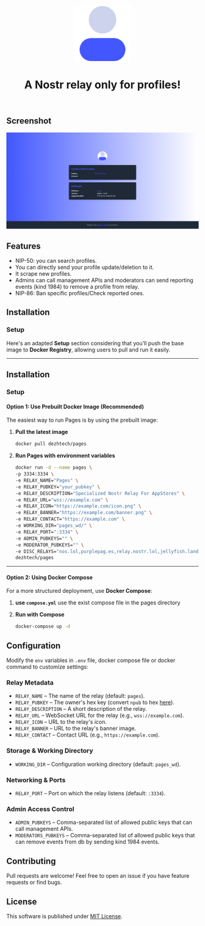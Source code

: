 <p align="center"> 
    <img alt="pages" src="./static/img/logo-transp.png" width="150" height="150" />
</p>

<h1 align="center">
A Nostr relay only for profiles!
</h1>

<br/>

## Screenshot

<img alt="pages" src="./static/img/ss.png"/>

## Features

- NIP-50: you can search profiles.
- You can directly send your profile update/deletion to it.
- It scrape new profiles.
- Admins can call management APIs and moderators can send reporting events (kind 1984) to remove a profile from relay.
- NIP-86: Ban specific profiles/Check reported ones.


## Installation

### Setup

Here's an adapted **Setup** section considering that you'll push the base image to **Docker Registry**, allowing users to pull and run it easily.

---

## **Installation**

### **Setup**

#### **Option 1: Use Prebuilt Docker Image (Recommended)**

The easiest way to run Pages is by using the prebuilt image:

1. **Pull the latest image**

   ```sh
   docker pull dezhtech/pages
   ```

2. **Run Pages with environment variables**
   ```sh
   docker run -d --name pages \
   -p 3334:3334 \
   -e RELAY_NAME="Pages" \
   -e RELAY_PUBKEY="your_pubkey" \
   -e RELAY_DESCRIPTION="Specialized Nostr Relay For AppStores" \
   -e RELAY_URL="wss://example.com" \
   -e RELAY_ICON="https://example.com/icon.png" \
   -e RELAY_BANNER="https://example.com/banner.png" \
   -e RELAY_CONTACT="https://example.com" \
   -e WORKING_DIR="pages_wd/" \
   -e RELAY_PORT=":3334" \
   -e ADMIN_PUBKEYS="" \
   -e MODERATOR_PUBKEYS="" \
   -e DISC_RELAYS="nos.lol,purplepag.es,relay.nostr.lol,jellyfish.land,relay.primal.net,nostr.mom,nostr.wine,nostr.land" \
   dezhtech/pages
   ```

---

#### **Option 2: Using Docker Compose**

For a more structured deployment, use **Docker Compose**:

1. **use `compose.yml`**
use the exist compose file in the pages directory


2. **Run with Compose**
   ```sh
   docker-compose up -d
   ```

## Configuration

Modify the `env` variables in `.env` file, docker compose file or docker command to customize settings:

### Relay Metadata

- `RELAY_NAME` – The name of the relay (default: `pages`).
- `RELAY_PUBKEY` – The owner's hex key (convert `npub` to hex [here](https://nostrcheck.me/converter/)).
- `RELAY_DESCRIPTION` – A short description of the relay.
- `RELAY_URL` – WebSocket URL for the relay (e.g., `wss://example.com`).
- `RELAY_ICON` – URL to the relay's icon.
- `RELAY_BANNER` – URL to the relay's banner image.
- `RELAY_CONTACT` – Contact URL (e.g., `https://example.com`).

### Storage & Working Directory

- `WORKING_DIR` – Configuration working directory (default: `pages_wd`).

### Networking & Ports

- `RELAY_PORT` – Port on which the relay listens (default: `:3334`).

### Admin Access Control

- `ADMIN_PUBKEYS` – Comma-separated list of allowed public keys that can call management APIs.
- `MODERATORS_PUBKEYS` – Comma-separated list of allowed public keys that can remove events from db by sending kind 1984 events.

## Contributing

Pull requests are welcome! Feel free to open an issue if you have feature requests or find bugs.

## License

This software is published under [MIT License](../LICENSE).
